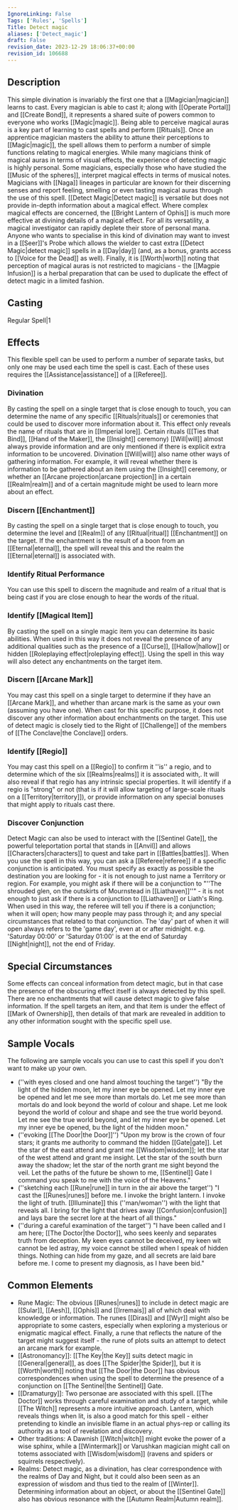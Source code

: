 ```yaml
---
IgnoreLinking: False
Tags: ['Rules', 'Spells']
Title: Detect magic
aliases: ['Detect_magic']
draft: False
revision_date: 2023-12-29 18:06:37+00:00
revision_id: 106688
---
```


## Description
This simple divination is invariably the first one that a [[Magician|magician]] learns to cast. Every magician is able to cast it; along with [[Operate Portal]] and [[Create Bond]], it represents a shared suite of powers common to everyone who works [[Magic|magic]]. Being able to perceive magical auras is a key part of learning to cast spells and perform [[Rituals]]. Once an apprentice magician masters the ability to attune their perceptions to [[Magic|magic]], the spell allows them to perform a number of simple functions relating to magical energies.
While many magicians think of magical auras in terms of visual effects, the experience of detecting magic is highly personal. Some magicians, especially those who have studied the [[Music of the spheres]], interpret magical effects in terms of musical notes. Magicians with [[Naga]] lineages in particular are known for their discerning senses and report feeling, smelling or even tasting magical auras through the use of this spell.
[[Detect Magic|Detect magic]] is versatile but does not provide in-depth information about a magical effect. Where complex magical effects are concerned, the [[Bright Lantern of Ophis]] is much more effective at divining details of a magical effect. 
For all its versatility, a magical investigator can rapidly deplete their store of personal mana. Anyone who wants to specialise in this kind of divination may want to invest in a [[Seer]]'s Probe which allows the wielder to cast extra [[Detect Magic|detect magic]] spells in a [[Day|day]] (and, as a bonus, grants access to [[Voice for the Dead]] as well).
Finally, it is [[Worth|worth]] noting that perception of magical auras is not restricted to magicians - the [[Magpie Infusion]] is a herbal preparation that can be used to duplicate the effect of detect magic in a limited fashion.
## Casting
Regular Spell|1
## Effects
This flexible spell can be used to perform a number of separate tasks, but only one may be used each time the spell is cast. Each of these uses requires the [[Assistance|assistance]] of a [[Referee]].
### Divination
By casting the spell on a single target that is close enough to touch, you can determine the name of any specific [[Rituals|rituals]] or ceremonies that could be used to discover more information about it. This effect only reveals the name of rituals that are in [[Imperial lore]]. Certain rituals ([[Ties that Bind]], [[Hand of the Maker]], the [[Insight]] ceremony) [[Will|will]] almost always provide information and are only mentioned if there is explicit extra information to be uncovered. 
Divination [[Will|will]] also name other ways of gathering information. For example, it will reveal whether there is information to be gathered about an item using the [[Insight]] ceremony, or whether an [[Arcane projection|arcane projection]] in a certain [[Realm|realm]] and of a certain magnitude might be used to learn more about an effect.
### Discern [[Enchantment]]
By casting the spell on a single target that is close enough to touch, you determine the level and [[Realm]] of any [[Ritual|ritual]] [[Enchantment]] on the target. If the enchantment is the result of a boon from an [[Eternal|eternal]], the spell will reveal this and the realm the [[Eternal|eternal]] is associated with.
### Identify Ritual Performance
You can use this spell to discern the magnitude and realm of a ritual that is being cast if you are close enough to hear the words of the ritual.
### Identify [[Magical Item]]
By casting the spell on a single magic item you can determine its basic abilities. When used in this way it does not reveal the presence of any additional qualities such as the presence of a [[Curse]], [[Hallow|hallow]] or hidden [[Roleplaying effect|roleplaying effect]]. Using the spell in this way will also detect any enchantments on the target item.
### Discern [[Arcane Mark]]
You may cast this spell on a single target to determine if they have an [[Arcane Mark]], and whether than arcane mark is the same as your own (assuming you have one). When cast for this specific purpose, it does not discover any other information about enchantments on the target. This use of detect magic is closely tied to the Right of [[Challenge]] of the members of [[The Conclave|the Conclave]] orders.
### Identify [[Regio]]
You may cast this spell on a [[Regio]] to confirm it ''is'' a regio, and to determine which of the six [[Realms|realms]] it is associated with,. It will also reveal if that regio has any intrinsic special properties. It will identify if a regio is "strong" or not (that is if it will allow targeting of large-scale rituals on a [[Territory|territory]]), or provide information on any special bonuses that might apply to rituals cast there.
### Discover Conjunction
Detect Magic can also be used to interact with the [[Sentinel Gate]], the powerful teleportation portal that stands in [[Anvil]] and allows [[Characters|characters]] to quest and take part in [[Battles|battles]]. When you use the spell in this way, you can ask a [[Referee|referee]] if a specific conjunction is anticipated. You must specify as exactly as possible the destination you are looking for - it is not enough to just name a Territory or region. For example, you might ask if there will be a conjunction to "''The shrouded glen, on the outskirts of Mournstead in [[Liathaven]]''" - it is not enough to just ask if there is a conjunction to [[Liathaven]] or Liath's Ring. When used in this way, the referee will tell you if there is a conjunction; when it will open; how many people may pass through it; and any special circumstances that related to that conjunction.
The 'day' part of when it will open always refers to the 'game day', even at or after midnight. e.g. 'Saturday 00:00' or 'Saturday 01:00' is at the end of Saturday [[Night|night]], not the end of Friday.
## Special Circumstances
Some effects can conceal information from detect magic, but in that case the presence of the obscuring effect itself is always detected by this spell. There are no enchantments that will cause detect magic to give false information.
If the spell targets an item, and that item is under the effect of [[Mark of Ownership]], then details of that mark are revealed in addition to any other information sought with the specific spell use.
## Sample Vocals
The following are sample vocals you can use to cast this spell if you don't want to make up your own.
* (''with eyes closed and one hand almost touching the target'') "By the light of the hidden moon, let my inner eye be opened. Let my inner eye be opened and let me see more than mortals do. Let me see more than mortals do and look beyond the world of colour and shape. Let me look beyond the world of colour and shape and see the true world beyond. Let me see the true world beyond, and let my inner eye be opened. Let my inner eye be opened, bu the light of the hidden moon."
* (''evoking [[The Door|the Door]]'') "Upon my brow is the crown of four stars; it grants me authority to command the hidden [[Gate|gate]]. Let the star of the east attend and grant me [[Wisdom|wisdom]]; let the star of the west attend and grant me insight. Let the star of the south burn away the shadow; let the star of the north grant me sight beyond the veil. Let the paths of the future be shown to me, [[Sentinel]] Gate I command you speak to me with the voice of the Heavens." 
* (''sketching each [[Rune|rune]] in turn in the air above the target'') "I cast the [[Runes|runes]] before me. I invoke the bright lantern. I invoke the light of truth. [[Illuminate]] this (''man/woman'') with the light that reveals all. I bring for the light that drives away [[Confusion|confusion]] and lays bare the secret lore at the heart of all things."
* (''during a careful examination of the target'') "I have been called and I am here; [[The Doctor|the Doctor]], who sees keenly and separates truth from deception. My keen eyes cannot be deceived, my keen wit cannot be led astray, my voice cannot be stilled when I speak of hidden things. Nothing can hide from my gaze, and all secrets are laid bare before me. I come to present my diagnosis, as I have been bid."
## Common Elements
* Rune Magic: The obvious [[Runes|runes]] to include in detect magic are [[Sular]], [[Aesh]], [[Ophis]] and [[Irremais]] all of which deal with knowledge or information. The runes [[Diras]] and [[Wyr]] might also be appropriate to some casters, especially when exploring a mysterious or enigmatic magical effect. Finally, a rune that reflects the nature of the target might suggest itself -  the rune of plots suits an attempt to detect an arcane mark for example.
* [[Astronomancy]]: [[The Key|the Key]] suits detect magic in [[General|general]], as does [[The Spider|the Spider]], but it is [[Worth|worth]] noting that [[The Door|the Door]] has obvious correspondences when using the spell to determine the presence of a conjunction on [[The Sentinel|the Sentinel]] Gate.
* [[Dramaturgy]]: Two personae are associated with this spell. [[The Doctor]] works through careful examination and study of a target, while [[The Witch]] represents a more intuitive approach. Lantern, which reveals things when lit, is also a good match for this spell - either pretending to kindle an invisible flame in an actual phys-rep or calling its authority as a tool of revelation and discovery.
* Other traditions: A Dawnish [[Witch|witch]] might evoke the power of a wise sphinx, while a [[Wintermark]] or Varushkan magician might call on totems associated with [[Wisdom|wisdom]] (ravens and spiders or squirrels respectively).
* Realms: Detect magic, as a divination, has clear correspondence with the realms of Day and Night, but it could also been seen as an expression of wisdom and thus tied to the realm of [[Winter]]. Determining information about an object, or about the [[Sentinel Gate]] also has obvious resonance with the [[Autumn Realm|Autumn realm]].
